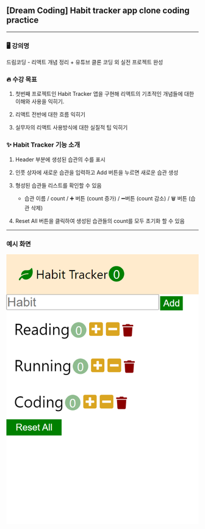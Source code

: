 ## [Dream Coding] Habit tracker app clone coding practice

---

### 🖥️ 강의명

드림코딩 - 리액트 개념 정리 + 유튜브 클론 코딩 외 실전 프로젝트 완성

### 🔥 수강 목표

1. 첫번째 프로젝트인 Habit Tracker 앱을 구현해 리액트의 기초적인 개념들에 대한 이해와 사용을 익히기.

2. 리액트 전반에 대한 흐름 익히기

3. 실무자의 리액트 사용방식에 대한 실질적 팁 익히기

### ✨ Habit Tracker 기능 소개

1. Header 부분에 생성된 습관의 수를 표시

2. 인풋 상자에 새로운 습관을 입력하고 Add 버튼을 누르면 새로운 습관 생성

3. 형성된 습관들 리스트를 확인할 수 있음

   - 습관 이름 / count / ➕ 버튼 (count 증가) / ➖버튼 (count 감소) / 🗑️ 버튼 (습관 삭제)

4. Reset All 버튼을 클릭하여 생성된 습관들의 count를 모두 초기화 할 수 있음

---

### 예시 화면

![habittracker](public/habit-tracker.png)
